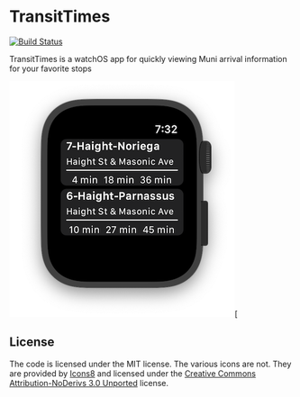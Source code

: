 # TransitTimes

[![Build Status](https://travis-ci.org/jbruce2112/transit-times.svg?branch=master)](https://travis-ci.org/jbruce2112/transit-times)

TransitTimes is a watchOS app for quickly viewing Muni arrival information for your favorite stops


![screenshot of app](screenshot.png)[

## License
The code is licensed under the MIT license. The various icons are not. 
They are provided by [Icons8](https://icons8.com) and licensed under the 
[Creative Commons Attribution-NoDerivs 3.0 Unported](https://creativecommons.org/licenses/by-nd/3.0/) license.
